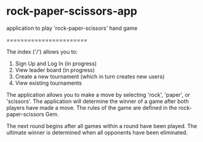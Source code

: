 rock-paper-scissors-app
=======================

application to play 'rock-paper-scissors' hand game

=======================

The index ('/') allows you to:
1) Sign Up and Log In (in progress)
2) View leader board (in progress)
3) Create a new tournament (which in turn creates new users)
4) View existing tournaments

The application allows you to make a move by selecting 'rock', 'paper', or 'scissors'. The application will determine the winner of a game after both players have made a move. The rules of the game are defined in the rock-paper-scissors Gem.

The next round begins after all games within a round have been played. The ultimate winner is determined when all opponents have been eliminated.
